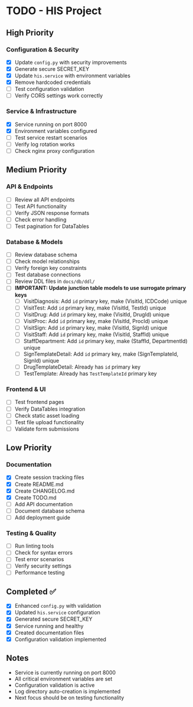 # TODO - HIS Project

## High Priority

### Configuration & Security
- [x] Update `config.py` with security improvements
- [x] Generate secure SECRET_KEY
- [x] Update `his.service` with environment variables
- [x] Remove hardcoded credentials
- [ ] Test configuration validation
- [ ] Verify CORS settings work correctly

### Service & Infrastructure
- [x] Service running on port 8000
- [x] Environment variables configured
- [ ] Test service restart scenarios
- [ ] Verify log rotation works
- [ ] Check nginx proxy configuration

## Medium Priority

### API & Endpoints
- [ ] Review all API endpoints
- [ ] Test API functionality
- [ ] Verify JSON response formats
- [ ] Check error handling
- [ ] Test pagination for DataTables

### Database & Models
- [ ] Review database schema
- [ ] Check model relationships
- [ ] Verify foreign key constraints
- [ ] Test database connections
- [ ] Review DDL files in `docs/db/ddl/`
- [ ] **IMPORTANT: Update junction table models to use surrogate primary keys**
  - [ ] VisitDiagnosis: Add `id` primary key, make (VisitId, ICDCode) unique
  - [ ] VisitTest: Add `id` primary key, make (VisitId, TestId) unique
  - [ ] VisitDrug: Add `id` primary key, make (VisitId, DrugId) unique
  - [ ] VisitProc: Add `id` primary key, make (VisitId, ProcId) unique
  - [ ] VisitSign: Add `id` primary key, make (VisitId, SignId) unique
  - [ ] VisitStaff: Add `id` primary key, make (VisitId, StaffId) unique
  - [ ] StaffDepartment: Add `id` primary key, make (StaffId, DepartmentId) unique
  - [ ] SignTemplateDetail: Add `id` primary key, make (SignTemplateId, SignId) unique
  - [ ] DrugTemplateDetail: Already has `id` primary key
  - [ ] TestTemplate: Already has `TestTemplateId` primary key

### Frontend & UI
- [ ] Test frontend pages
- [ ] Verify DataTables integration
- [ ] Check static asset loading
- [ ] Test file upload functionality
- [ ] Validate form submissions

## Low Priority

### Documentation
- [x] Create session tracking files
- [x] Create README.md
- [x] Create CHANGELOG.md
- [x] Create TODO.md
- [ ] Add API documentation
- [ ] Document database schema
- [ ] Add deployment guide

### Testing & Quality
- [ ] Run linting tools
- [ ] Check for syntax errors
- [ ] Test error scenarios
- [ ] Verify security settings
- [ ] Performance testing

## Completed ✅

- [x] Enhanced `config.py` with validation
- [x] Updated `his.service` configuration
- [x] Generated secure SECRET_KEY
- [x] Service running and healthy
- [x] Created documentation files
- [x] Configuration validation implemented

## Notes

- Service is currently running on port 8000
- All critical environment variables are set
- Configuration validation is active
- Log directory auto-creation is implemented
- Next focus should be on testing functionality
